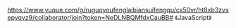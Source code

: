 https://www.yuque.com/g/ruguoyoufenglaibiansuifengqu/cx50vr/ht8xb3zvxepyqvz9/collaborator/join?token=NeDLNBQMfdxCauBB# 《JavaScript》